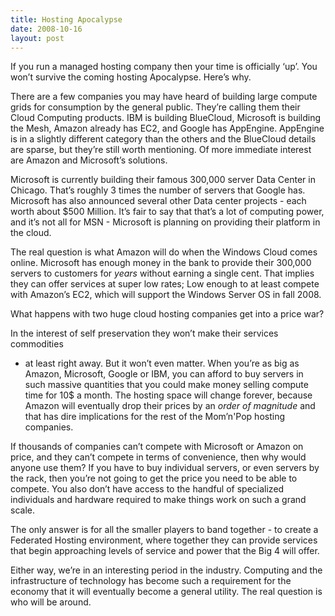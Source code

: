 ```yaml
---
title: Hosting Apocalypse
date: 2008-10-16
layout: post
---
```


If you run a managed hosting company then your time is officially ‘up’. You
won’t survive the coming hosting Apocalypse. Here’s why.

There are a few companies you may have heard of building large compute grids for
consumption by the general public. They’re calling them their Cloud Computing
products. IBM is building BlueCloud, Microsoft is building the Mesh, Amazon
already has EC2, and Google has AppEngine.  AppEngine is in a slightly different
category than the others and the BlueCloud details are sparse, but they’re still
worth mentioning. Of more immediate interest are Amazon and Microsoft’s
solutions.

Microsoft is currently building their famous 300,000 server Data Center in
Chicago. That’s roughly 3 times the number of servers that Google has. Microsoft
has also announced several other Data center projects - each worth about $500
Million. It’s fair to say that that’s a lot of computing power, and it’s not all
for MSN - Microsoft is planning on providing their platform in the cloud.

The real question is what Amazon will do when the Windows Cloud comes online.
Microsoft has enough money in the bank to provide their 300,000 servers to
customers for *years* without earning a single cent. That implies they can offer
services at super low rates; Low enough to at least compete with Amazon’s EC2,
which will support the Windows Server OS in fall 2008.

What happens with two huge cloud hosting companies get into a price war?

In the interest of self preservation they won’t make their services commodities
- at least right away. But it won’t even matter. When you’re as big as Amazon,
Microsoft, Google or IBM, you can afford to buy servers in such massive
quantities that you could make money selling compute time for 10$ a month. The
hosting space will change forever, because Amazon will eventually drop their
prices by an *order of magnitude* and that has dire implications for the rest of
the Mom’n'Pop hosting companies.

If thousands of companies can’t compete with Microsoft or Amazon on price, and
they can’t compete in terms of convenience, then why would anyone use them? If
you have to buy individual servers, or even servers by the rack, then you’re not
going to get the price you need to be able to compete. You also don’t have
access to the handful of specialized individuals and hardware required to make
things work on such a grand scale.

The only answer is for all the smaller players to band together - to create a
Federated Hosting environment, where together they can provide services that
begin approaching levels of service and power that the Big 4 will offer.

Either way, we’re in an interesting period in the industry. Computing and the
infrastructure of technology has become such a requirement for the economy that
it will eventually become a general utility. The real question is who will be
around.
